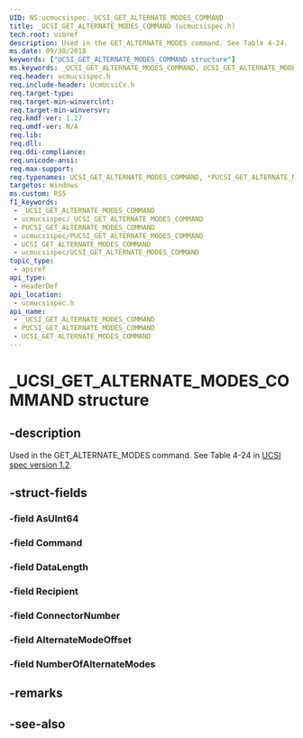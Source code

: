 ```yaml
---
UID: NS:ucmucsispec._UCSI_GET_ALTERNATE_MODES_COMMAND
title: _UCSI_GET_ALTERNATE_MODES_COMMAND (ucmucsispec.h)
tech.root: usbref
description: Used in the GET_ALTERNATE_MODES command. See Table 4-24.
ms.date: 09/30/2018
keywords: ["UCSI_GET_ALTERNATE_MODES_COMMAND structure"]
ms.keywords: _UCSI_GET_ALTERNATE_MODES_COMMAND, UCSI_GET_ALTERNATE_MODES_COMMAND, *PUCSI_GET_ALTERNATE_MODES_COMMAND,
req.header: ucmucsispec.h
req.include-header: UcmUcsiCx.h
req.target-type: 
req.target-min-winverclnt: 
req.target-min-winversvr: 
req.kmdf-ver: 1.27
req.umdf-ver: N/A
req.lib: 
req.dll: 
req.ddi-compliance: 
req.unicode-ansi: 
req.max-support: 
req.typenames: UCSI_GET_ALTERNATE_MODES_COMMAND, *PUCSI_GET_ALTERNATE_MODES_COMMAND
targetos: Windows
ms.custom: RS5
f1_keywords:
 - _UCSI_GET_ALTERNATE_MODES_COMMAND
 - ucmucsispec/_UCSI_GET_ALTERNATE_MODES_COMMAND
 - PUCSI_GET_ALTERNATE_MODES_COMMAND
 - ucmucsispec/PUCSI_GET_ALTERNATE_MODES_COMMAND
 - UCSI_GET_ALTERNATE_MODES_COMMAND
 - ucmucsispec/UCSI_GET_ALTERNATE_MODES_COMMAND
topic_type:
 - apiref
api_type:
 - HeaderDef
api_location:
 - ucmucsispec.h
api_name:
 - _UCSI_GET_ALTERNATE_MODES_COMMAND
 - PUCSI_GET_ALTERNATE_MODES_COMMAND
 - UCSI_GET_ALTERNATE_MODES_COMMAND
---
```


# _UCSI_GET_ALTERNATE_MODES_COMMAND structure


## -description

Used in the GET_ALTERNATE_MODES command. See Table 4-24 in [UCSI spec version 1.2](https://www.intel.cn/content/dam/www/public/us/en/documents/technical-specifications/usb-type-c-ucsi-spec.pdf).

## -struct-fields

### -field AsUInt64

### -field Command

### -field DataLength

### -field Recipient

### -field ConnectorNumber

### -field AlternateModeOffset

### -field NumberOfAlternateModes

## -remarks

## -see-also

